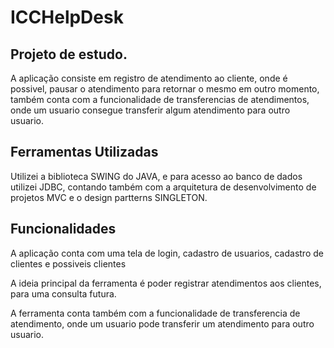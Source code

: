# ICCHelpDesk

## Projeto de estudo. 
 A aplicação consiste em registro de atendimento ao cliente, onde é possivel,
pausar o atendimento para retornar o mesmo em outro momento, também conta
com a funcionalidade de transferencias de atendimentos, onde um usuario consegue 
transferir algum atendimento para outro usuario.


## Ferramentas Utilizadas

 Utilizei a biblioteca SWING do JAVA, e para acesso ao banco de dados utilizei 
 JDBC, contando também com a arquitetura de desenvolvimento de projetos MVC e o design partterns SINGLETON.


## Funcionalidades

A aplicação conta com uma tela de login, cadastro de usuarios, cadastro de clientes e possiveis clientes

A ideia principal da ferramenta é poder registrar atendimentos aos clientes, para uma consulta futura.

A ferramenta conta também com a funcionalidade de transferencia de atendimento, onde um usuario pode transferir um atendimento para outro usuario.